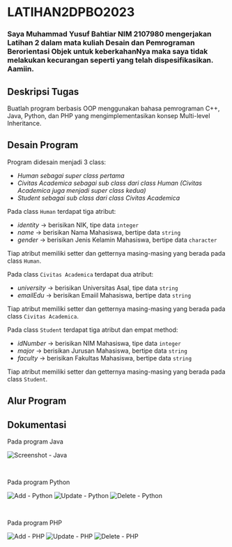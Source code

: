 # LATIHAN2DPBO2023
### Saya Muhammad Yusuf Bahtiar NIM 2107980 mengerjakan Latihan 2 dalam mata kuliah Desain dan Pemrograman Berorientasi Objek untuk keberkahanNya maka saya tidak melakukan kecurangan seperti yang telah dispesifikasikan. Aamiin.

## Deskripsi Tugas
Buatlah program berbasis OOP menggunakan bahasa pemrograman C++, Java, Python, dan PHP yang mengimplementasikan konsep Multi-level Inheritance.

## Desain Program
Program didesain menjadi 3 class:
* *Human sebagai super class pertama*
* *Civitas Academica sebagai sub class dari class Human (Civitas Academica juga menjadi super class kedua)*
* *Student sebagai sub class dari class Civitas Academica*

Pada class `Human` terdapat tiga atribut:
* *identity* -> berisikan NIK, tipe data `integer`
* *name*     -> berisikan Nama Mahasiswa, bertipe data `string`
* *gender*   -> berisikan Jenis Kelamin Mahasiswa, bertipe data `character`

Tiap atribut memiliki setter dan getternya masing-masing yang berada pada class `Human`.

Pada class `Civitas Academica` terdapat dua atribut:
* *university* -> berisikan Universitas Asal, tipe data `string`
* *emailEdu*   -> berisikan Emaiil Mahasiswa, bertipe data `string`

Tiap atribut memiliki setter dan getternya masing-masing yang berada pada class `Civitas Academica`.

Pada class `Student` terdapat tiga atribut dan empat method:
* *idNumber* -> berisikan NIM Mahasiswa, tipe data `integer`
* *major*    -> berisikan Jurusan Mahasiswa, bertipe data `string`
* *faculty*  -> berisikan Fakultas Mahasiswa, bertipe data `string`

Tiap atribut memiliki setter dan getternya masing-masing yang berada pada class `Student`.


## Alur Program


## Dokumentasi
Pada program Java

![Screenshot - Java](https://user-images.githubusercontent.com/100776170/218934153-3144f3b7-153a-4139-80c4-90764e81b57d.png)

<br>

Pada program Python

![Add - Python](https://user-images.githubusercontent.com/100776170/220263508-b24d0cf0-9a5d-4967-a30f-2f4bc603982c.png)
![Update - Python](https://user-images.githubusercontent.com/100776170/220263539-b4f1c9ad-b7bb-435e-a8ed-fbbf79edf8dc.png)
![Delete - Python](https://user-images.githubusercontent.com/100776170/220263555-d9761e68-a04d-4cb9-b684-a32ee4baf42b.png)

<br>

Pada program PHP

![Add - PHP](https://user-images.githubusercontent.com/100776170/220263669-1180bc4a-6f72-4742-8040-c320e224ec0f.png)
![Update - PHP](https://user-images.githubusercontent.com/100776170/220263682-540f719b-1807-4f83-8e4a-323d4c0028b7.png)
![Delete - PHP](https://user-images.githubusercontent.com/100776170/220263689-41c8be5e-c874-41e1-8c8c-fc8d2e848f2f.png)
